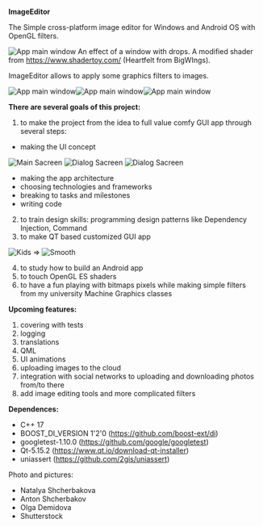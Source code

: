 
**ImageEditor**
               
            
              
             
The Simple cross-platform image editor for Windows and Android OS with OpenGL filters.

![App main window](Images/Pixel1_1.jpg) An effect of a window with drops. A modified shader from https://www.shadertoy.com/ (Heartfelt from BigWIngs).




               
            
              
             
ImageEditor allows to apply some graphics filters to images.





![App main window](Images/Screenshot2.png)![App main window](Images/Screenshot1.png)![App main window](Images/Screen1_1.png)
                 

           
           
           
**There are several goals of this project:**

1. to make the project from the idea to full value comfy GUI app through several steps: 
- making the UI concept 

![Main Sacreen](Images/ui_concep_Filters_screen.png) ![Dialog Sacreen](Images/ui_concept_Menu.png) ![Dialog Sacreen](Images/menu.png)

- making the app architecture
- choosing technologies and frameworks
- breaking to tasks and milestones
- writing code
2. to train design skills: programming design patterns like Dependency Injection, Command
3. to make QT based customized GUI app

![Kids](Images/screen_no_custom_450.png) => ![Smooth](Images/flowers_aqua_sm_450.png)

4. to study how to build an Android app
5. to touch OpenGL ES shaders
6. to have a fun playing with bitmaps pixels while making simple filters from my university Machine Graphics classes
               
            
              
             
**Upcoming features:**
1. covering with tests
2. logging
3. translations
4. QML
5. UI animations
6. uploading images to the cloud
7. integration with social networks to uploading and downloading photos from/to there
8. add image editing tools and more complicated filters
               
            
              
             
**Dependences:**
- C++ 17 
- BOOST_DI_VERSION 1'2'0 (https://github.com/boost-ext/di)
- googletest-1.10.0 (https://github.com/google/googletest)
- Qt-5.15.2 (https://www.qt.io/download-qt-installer)
- uniassert (https://github.com/2gis/uniassert)

Photo and pictures:
- Natalya Shcherbakova 
- Anton Shcherbakov 
- Olga Demidova  
- Shutterstock 
